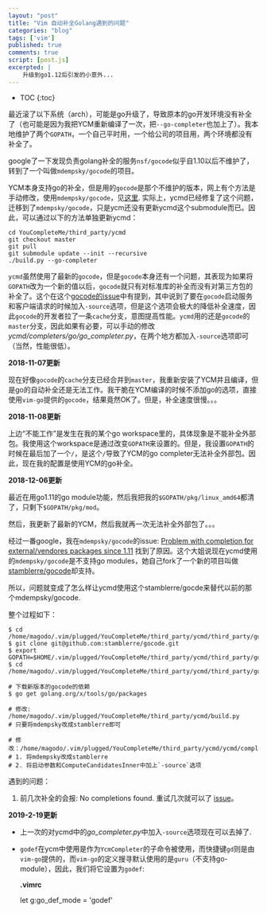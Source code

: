 ```yaml
---
layout: "post"
title: "Vim 自动补全Golang遇到的问题"
categories: "blog"
tags: ['vim']
published: true
comments: true
script: [post.js]
excerpted: |
    升级到go1.12后引发的小意外...
---
```


* TOC
{:toc}

最近滚了以下系统（arch），可能是go升级了，导致原本的go开发环境没有补全了（也可能是因为我把YCM重新编译了一次，把`--go-completer`也加上了）。我本地维护了两个`GOPATH`，一个自己平时用，一个给公司的项目用，两个环境都没有补全了。

google了一下发现负责golang补全的服务`nsf/gocode`似乎自1.10以后不维护了，转到了一个叫做`mdempsky/gocode`的项目。

YCM本身支持go的补全，但是用的`gocode`是那个不维护的版本，网上有个方法是手动修改，使用`mdempsky/gocode`，见[这里](https://github.com/Valloric/YouCompleteMe/issues/3074). 实际上，ycmd已经修复了这个问题，迁移到了`mdempsky/gocode`，只是ycm还没有更新ycmd这个submodule而已。因此，可以通过以下的方法单独更新ycmd：

    cd YouCompleteMe/third_party/ycmd
    git checkout master
    git pull
    git submodule update --init --recursive
    ./build.py --go-completer

`ycmd`虽然使用了最新的`gocode`，但是`gocode`本身还有一个问题，其表现为如果将`GOPATH`改为一个新的值以后，`gocode`就只有对标准库的补全而没有对第三方包的补全了。这个在这个[gocode的issue](https://github.com/mdempsky/gocode/issues/32)中有提到，其中说到了要在`gocode`启动服务和客户端请求的时候加入`-source`选项，但是这个选项会极大的降低补全速度，因此`gocode`的开发者拉了一条`cache`分支，意图提高性能。`ycmd`用的还是`gocode`的`master`分支，因此如果有必要，可以手动的修改*ycmd/completers/go/go_completer.py*，在两个地方都加入`-source`选项即可（当然，性能很低）。

**2018-11-07更新**

现在好像`gocode`的`cache`分支已经合并到`master`，我重新安装了YCM并且编译，但是go的自动补全还是无法工作。我干脆在YCM编译的时候不添加go的选项，直接使用`vim-go`提供的`gocode`，结果竟然OK了。但是，补全速度很慢。。。

**2018-11-08更新**

上边“不能工作”是发生在我的某个go workspace里的，具体现象是不能补全外部包。我使用这个workspace是通过改变`GOPATH`来设置的。但是，我设置`GOPATH`的时候在最后加了一个`/`，是这个`/`导致了YCM的go completer无法补全外部包。因此，现在我的配置是使用YCM的go补全。

**2018-12-06更新**

最近在用go1.11的go module功能，然后我把我的`$GOPATH/pkg/linux_amd64`都清了，只剩下`$GOPATH/pkg/mod`。

然后，我更新了最新的YCM，然后我就再一次无法补全外部包了。。。

经过一番google，我在`mdempsky/gocode`的issue: [Problem with completion for external/vendores packages since 1.11](https://github.com/mdempsky/gocode/issues/79#issuecomment-434043134) 找到了原因。这个大姐说现在ycmd使用的`mdempsky/gocode`是不支持go modules，她自己fork了一个新的项目叫做[stamblerre/gocode](https://github.com/stamblerre/gocode)却支持。

所以，问题就变成了怎么样让ycmd使用这个stamblerre/gocde来替代以前的那个mdempsky/gocode.

整个过程如下：

    $ cd /home/magodo/.vim/plugged/YouCompleteMe/third_party/ycmd/third_party/go/src/github.com/
    $ git clone git@github.com:stamblerre/gocode.git
    $ export GOPATH=$HOME/.vim/plugged/YouCompleteMe/third_party/ycmd/third_party/go
    $ cd /home/magodo/.vim/plugged/YouCompleteMe/third_party/ycmd/third_party/go/src/github.com/stamblerre/gocode

    # 下载新版本的gocode的依赖
    $ go get golang.org/x/tools/go/packages

    # 修改: /home/magodo/.vim/plugged/YouCompleteMe/third_party/ycmd/build.py
    # 只要将mdempsky改成stamblerre即可

    # 修改：/home/magodo/.vim/plugged/YouCompleteMe/third_party/ycmd/ycmd/completers/go/go_completer.py
    # 1. 将mdempsky改成stamblerre
    # 2. 将启动参数和ComputeCandidatesInner中加上`-source`选项

遇到的问题：

1. 前几次补全的会报: No completions found. 重试几次就可以了 [issue](https://github.com/stamblerre/gocode/issues/20)。

**2019-2-19更新**

- 上一次的对ycmd中的*go_completer.py*中加入`-source`选项现在可以去掉了.
- `godef`在ycm中使用是作为`YcmCompleter`的子命令被使用，而快捷键`gd`则是由`vim-go`提供的，而`vim-go`的定义搜寻默认使用的是`guru`（不支持go-module），因此，我们将它设置为`godef`:

  **.vimrc**

    let g:go_def_mode = 'godef'

